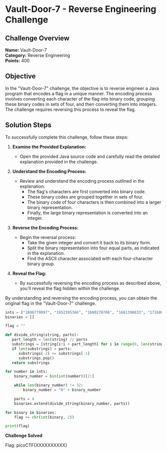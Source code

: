 # Vault-Door-7 - Reverse Engineering Challenge

## Challenge Overview
**Name:** Vault-Door-7  
**Category:** Reverse Engineering  
**Points:** 400

## Objective

In the "Vault-Door-7" challenge, the objective is to reverse engineer a Java program that encodes a flag in a unique manner. The encoding process involves converting each character of the flag into binary code, grouping these binary codes in sets of four, and then converting them into integers. The challenge requires reversing this process to reveal the flag.

## Solution Steps

To successfully complete this challenge, follow these steps:

1. **Examine the Provided Explanation:**
   - Open the provided Java source code and carefully read the detailed explanation provided in the challenge.

2. **Understand the Encoding Process:**
   - Review and understand the encoding process outlined in the explanation:
     - The flag's characters are first converted into binary code.
     - These binary codes are grouped together in sets of four.
     - The binary code of four characters is then combined into a larger binary representation.
     - Finally, the large binary representation is converted into an integer.

3. **Reverse the Encoding Process:**
   - Begin the reversal process:
     - Take the given integer and convert it back to its binary form.
     - Split the binary representation into four equal parts, as indicated in the explanation.
     - Find the ASCII character associated with each four-character binary group.

4. **Reveal the Flag:**
   - By successfully reversing the encoding process as described above, you'll reveal the flag hidden within the challenge.

By understanding and reversing the encoding process, you can obtain the original flag in the "Vault-Door-7" challenge.

```python
ints = ["1096770097", "1952395366", "1600270708", "1601398833", "1716808014", "1734291511", "960049251", "1681089078"]
binaries = []

flag = ""

def divide_string(string, parts):
   part_length = len(string) // parts
   substrings = [string[i:i + part_length] for i in range(0, len(string), part_length)]
   if len(substrings) > parts:
      substrings[-2] += substrings[-1]
      substrings.pop()
   return substrings

for number in ints:
	binary_number = bin(int(number))[2:]

	while len(binary_number) != 32:
		binary_number = "0" + binary_number

	parts = 4
	binaries.extend(divide_string(binary_number, parts))

for binary in binaries:
	flag += chr(int(binary, 2))

print(flag)
```

**Challenge Solved**

Flag: picoCTF{XXXXXXXXXX}
